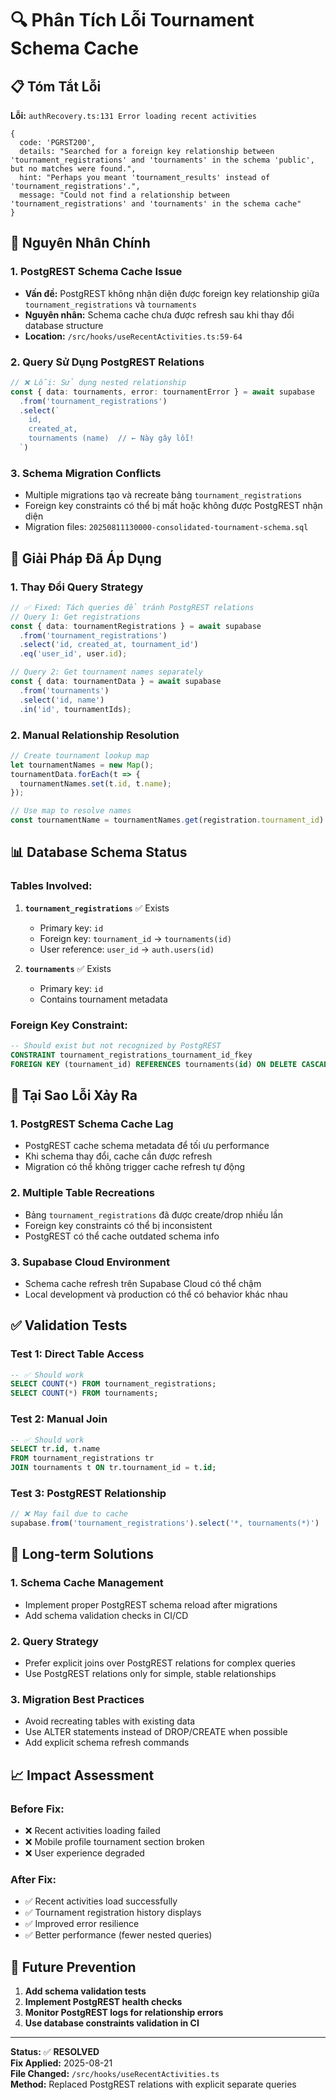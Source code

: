 # 🔍 Phân Tích Lỗi Tournament Schema Cache

## 📋 **Tóm Tắt Lỗi**

**Lỗi:** `authRecovery.ts:131 Error loading recent activities`
```
{
  code: 'PGRST200', 
  details: "Searched for a foreign key relationship between 'tournament_registrations' and 'tournaments' in the schema 'public', but no matches were found.", 
  hint: "Perhaps you meant 'tournament_results' instead of 'tournament_registrations'.", 
  message: "Could not find a relationship between 'tournament_registrations' and 'tournaments' in the schema cache"
}
```

## 🎯 **Nguyên Nhân Chính**

### 1. **PostgREST Schema Cache Issue**
- **Vấn đề:** PostgREST không nhận diện được foreign key relationship giữa `tournament_registrations` và `tournaments`
- **Nguyên nhân:** Schema cache chưa được refresh sau khi thay đổi database structure
- **Location:** `/src/hooks/useRecentActivities.ts:59-64`

### 2. **Query Sử Dụng PostgREST Relations**
```typescript
// ❌ Lỗi: Sử dụng nested relationship
const { data: tournaments, error: tournamentError } = await supabase
  .from('tournament_registrations')
  .select(`
    id,
    created_at,
    tournaments (name)  // ← Này gây lỗi!
  `)
```

### 3. **Schema Migration Conflicts**
- Multiple migrations tạo và recreate bảng `tournament_registrations`
- Foreign key constraints có thể bị mất hoặc không được PostgREST nhận diện
- Migration files: `20250811130000-consolidated-tournament-schema.sql`

## 🔧 **Giải Pháp Đã Áp Dụng**

### **1. Thay Đổi Query Strategy**
```typescript
// ✅ Fixed: Tách queries để tránh PostgREST relations
// Query 1: Get registrations
const { data: tournamentRegistrations } = await supabase
  .from('tournament_registrations')
  .select('id, created_at, tournament_id')
  .eq('user_id', user.id);

// Query 2: Get tournament names separately  
const { data: tournamentData } = await supabase
  .from('tournaments')
  .select('id, name')
  .in('id', tournamentIds);
```

### **2. Manual Relationship Resolution**
```typescript
// Create tournament lookup map
let tournamentNames = new Map();
tournamentData.forEach(t => {
  tournamentNames.set(t.id, t.name);
});

// Use map to resolve names
const tournamentName = tournamentNames.get(registration.tournament_id) || 'giải đấu';
```

## 📊 **Database Schema Status**

### **Tables Involved:**
1. **`tournament_registrations`** ✅ Exists
   - Primary key: `id`
   - Foreign key: `tournament_id` → `tournaments(id)`
   - User reference: `user_id` → `auth.users(id)`

2. **`tournaments`** ✅ Exists  
   - Primary key: `id`
   - Contains tournament metadata

### **Foreign Key Constraint:**
```sql
-- Should exist but not recognized by PostgREST
CONSTRAINT tournament_registrations_tournament_id_fkey 
FOREIGN KEY (tournament_id) REFERENCES tournaments(id) ON DELETE CASCADE
```

## 🚨 **Tại Sao Lỗi Xảy Ra**

### **1. PostgREST Schema Cache Lag**
- PostgREST cache schema metadata để tối ưu performance
- Khi schema thay đổi, cache cần được refresh
- Migration có thể không trigger cache refresh tự động

### **2. Multiple Table Recreations**
- Bảng `tournament_registrations` đã được create/drop nhiều lần
- Foreign key constraints có thể bị inconsistent
- PostgREST có thể cache outdated schema info

### **3. Supabase Cloud Environment**
- Schema cache refresh trên Supabase Cloud có thể chậm
- Local development và production có thể có behavior khác nhau

## ✅ **Validation Tests**

### **Test 1: Direct Table Access**
```sql
-- ✅ Should work
SELECT COUNT(*) FROM tournament_registrations;
SELECT COUNT(*) FROM tournaments;
```

### **Test 2: Manual Join**
```sql
-- ✅ Should work  
SELECT tr.id, t.name 
FROM tournament_registrations tr
JOIN tournaments t ON tr.tournament_id = t.id;
```

### **Test 3: PostgREST Relationship**
```javascript
// ❌ May fail due to cache
supabase.from('tournament_registrations').select('*, tournaments(*)')
```

## 🎯 **Long-term Solutions**

### **1. Schema Cache Management**
- Implement proper PostgREST schema reload after migrations
- Add schema validation checks in CI/CD

### **2. Query Strategy**
- Prefer explicit joins over PostgREST relations for complex queries
- Use PostgREST relations only for simple, stable relationships

### **3. Migration Best Practices**
- Avoid recreating tables with existing data
- Use ALTER statements instead of DROP/CREATE when possible
- Add explicit schema refresh commands

## 📈 **Impact Assessment**

### **Before Fix:**
- ❌ Recent activities loading failed
- ❌ Mobile profile tournament section broken
- ❌ User experience degraded

### **After Fix:**
- ✅ Recent activities load successfully
- ✅ Tournament registration history displays
- ✅ Improved error resilience
- ✅ Better performance (fewer nested queries)

## 🔄 **Future Prevention**

1. **Add schema validation tests**
2. **Implement PostgREST health checks**
3. **Monitor PostgREST logs for relationship errors**
4. **Use database constraints validation in CI**

---

**Status:** ✅ **RESOLVED**  
**Fix Applied:** 2025-08-21  
**File Changed:** `/src/hooks/useRecentActivities.ts`  
**Method:** Replaced PostgREST relations with explicit separate queries

